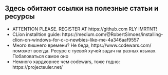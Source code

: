 ## Здесь обитают ссылки на полезные статьи и ресурсы
<ul>
  <li> ATTENTION PLEASE. REGISTER AT https://github.com RLY IMRTNT! </li>
  <li>CLion installtion guide: https://medium.com/@RobertSimoes/installing-clion-on-windows-for-c-c-newbies-like-me-4a346aaf9557</li>
  <li>Много лишнего времени? Не беда, https://www.codewars.com/ поможет всегда. Ресурс с туевой хучей задач на разных языках. Побаловаться самое оно</li>
  <li>Немного хардкорнее чем codewars, тоже годно: https://projecteuler.net/</li>
</ul>
